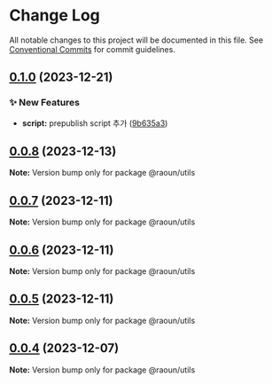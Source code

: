 # Change Log

All notable changes to this project will be documented in this file.
See [Conventional Commits](https://conventionalcommits.org) for commit guidelines.

## [0.1.0](https://github.com/Raoun4136/raoun/compare/@raoun/utils@0.0.8...@raoun/utils@0.1.0) (2023-12-21)


### ✨ New Features

* **script:** prepublish script 추가 ([9b635a3](https://github.com/Raoun4136/raoun/commit/9b635a3306465c05eb3c7ec13b782acdf0b88ed9))



## [0.0.8](https://github.com/Raoun4136/raoun/compare/@raoun/utils@0.0.7...@raoun/utils@0.0.8) (2023-12-13)

**Note:** Version bump only for package @raoun/utils





## [0.0.7](https://github.com/Raoun4136/raoun/compare/@raoun/utils@0.0.6...@raoun/utils@0.0.7) (2023-12-11)

**Note:** Version bump only for package @raoun/utils





## [0.0.6](https://github.com/Raoun4136/raoun/compare/@raoun/utils@0.0.5...@raoun/utils@0.0.6) (2023-12-11)

**Note:** Version bump only for package @raoun/utils





## [0.0.5](https://github.com/Raoun4136/raoun/compare/@raoun/utils@0.0.4...@raoun/utils@0.0.5) (2023-12-11)

**Note:** Version bump only for package @raoun/utils





## [0.0.4](/compare/@raoun/utils@0.0.3...@raoun/utils@0.0.4) (2023-12-07)

**Note:** Version bump only for package @raoun/utils
